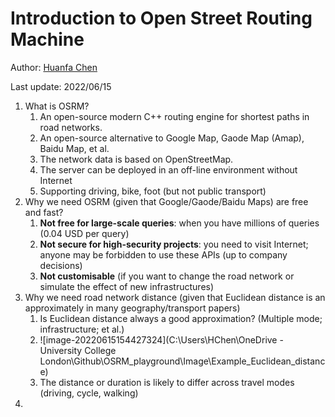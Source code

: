 # Introduction to Open Street Routing Machine

Author: [Huanfa Chen](https://github.com/huanfachen/)

Last update: 2022/06/15

1. What is OSRM?
   1. An open-source modern C++ routing engine for shortest paths in road networks.
   2. An open-source alternative to Google Map, Gaode Map (Amap), Baidu Map, et al.
   3. The network data is based on OpenStreetMap.
   4. The server can be deployed in an off-line environment without Internet
   5. Supporting driving, bike, foot (but not public transport)
2. Why we need OSRM (given that Google/Gaode/Baidu Maps) are free and fast?
   1. **Not free for large-scale queries**: when you have millions of queries (0.04 USD per query)
   2. **Not secure for high-security projects**: you need to visit Internet; anyone may be forbidden to use these APIs (up to company decisions)
   3. **Not customisable** (if you want to change the road network or simulate the effect of new infrastructures)
3. Why we need road network distance (given that Euclidean distance is an approximately in many geography/transport papers)
   1. Is Euclidean distance always a good approximation? (Multiple mode; infrastructure; et al.)
   2. ![image-20220615154427324](C:\Users\HChen\OneDrive - University College London\Github\OSRM_playground\Image\Example_Euclidean_distance)
   3. The distance or duration is likely to differ across travel modes (driving, cycle, walking)
4. 